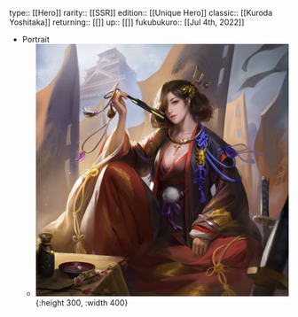 type:: [[Hero]]
rarity:: [[SSR]]
edition:: [[Unique Hero]]
classic:: [[Kuroda Yoshitaka]]
returning:: [[]]
up:: [[]]
fukubukuro:: [[Jul 4th, 2022]]

- Portrait
	- ![unique hero (7).jpg](../assets/unique_hero_(7)_1657008927585_0.jpg){:height 300, :width 400}